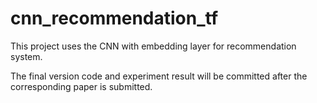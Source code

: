# cnn_recommendation_tf

This project uses the CNN with embedding layer for recommendation system.

The final version code and experiment result will be committed after the corresponding paper is submitted.
